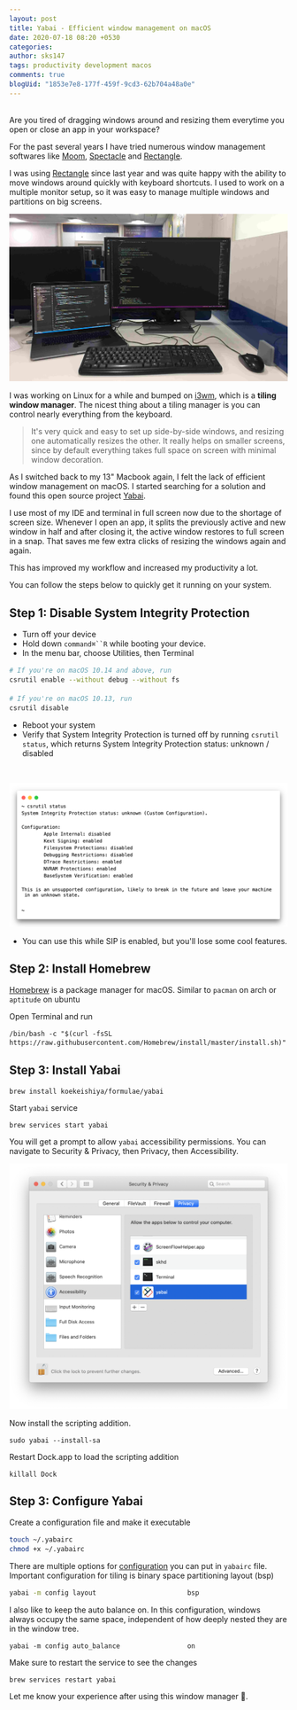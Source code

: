 ```yaml
---
layout: post
title: Yabai - Efficient window management on macOS
date: 2020-07-18 08:20 +0530
categories: 
author: sks147
tags: productivity development macos
comments: true
blogUid: "1853e7e8-177f-459f-9cd3-62b704a48a0e"
---
```

<br/>
Are you tired of dragging windows around and resizing them everytime you open or close an app in your workspace?

For the past several years I have tried numerous window management softwares like [Moom](https://manytricks.com/moom/), [Spectacle](https://www.spectacleapp.com/) and [Rectangle](https://rectangleapp.com/).

I was using [Rectangle](https://rectangleapp.com/) since last year and was quite happy with the ability to move windows around quickly with keyboard shortcuts. I used to work on a multiple monitor setup, so it was easy to manage multiple windows and partitions on big screens.

![Desk Setup](/assets/images/yabai/desk.jpg)

I was working on Linux for a while and bumped on [i3wm](https://i3wm.org/), which is a **tiling window manager**. The nicest thing about a tiling manager is you can control nearly everything from the keyboard.

> It's very quick and easy to set up side-by-side windows, and resizing one automatically resizes the other. It really helps on smaller screens, since by default everything takes full space on screen with minimal window decoration.

As I switched back to my 13" Macbook again, I felt the lack of efficient window management on macOS. I started searching for a solution and found this open source project [Yabai](https://github.com/koekeishiya/yabai/).

I use most of my IDE and terminal in full screen now due to the shortage of screen size. Whenever I open an app, it splits the previously active and new window in half and after closing it, the active window restores to full screen in a snap. That saves me few extra clicks of resizing the windows again and again.

This has improved my workflow and increased my productivity a lot.

You can follow the steps below to quickly get it running on your system.

## Step 1: Disable System Integrity Protection

* Turn off your device
* Hold down `command⌘``R` while booting your device.
* In the menu bar, choose Utilities, then Terminal

```bash
# If you're on macOS 10.14 and above, run
csrutil enable --without debug --without fs

# If you're on macOS 10.13, run
csrutil disable
```
* Reboot your system
* Verify that System Integrity Protection is turned off by running `csrutil status`, which returns System Integrity Protection status: unknown / disabled
<br/>

![csrutil status](/assets/images/yabai/csrutil_status.png)

* You can use this while SIP is enabled, but you'll lose some cool features.


## Step 2: Install Homebrew
[Homebrew](https://brew.sh/) is a package manager for macOS. Similar to `pacman` on arch or `aptitude` on ubuntu

Open Terminal and run

```
/bin/bash -c "$(curl -fsSL https://raw.githubusercontent.com/Homebrew/install/master/install.sh)"
```

## Step 3: Install Yabai
```
brew install koekeishiya/formulae/yabai
```
Start `yabai` service
```
brew services start yabai
```

You will get a prompt to allow `yabai` accessibility permissions. You can navigate to Security & Privacy, then Privacy, then Accessibility.

![Accessibility Yabai](/assets/images/yabai/yabai_accessibility.png)

Now install the scripting addition.
```
sudo yabai --install-sa
```

Restart Dock.app to load the scripting addition
```
killall Dock
```

## Step 3: Configure Yabai
Create a configuration file and make it executable
```bash
touch ~/.yabairc
chmod +x ~/.yabairc
```

There are multiple options for [configuration](https://github.com/koekeishiya/yabai/wiki/Configuration#configuration-file) you can put in `yabairc` file.
Important configuration for tiling is binary space partitioning layout (bsp)
```bash
yabai -m config layout                       bsp
```
I also like to keep the auto balance on. In this configuration, windows always occupy the same space, independent of how deeply nested they are in the window tree.
```
yabai -m config auto_balance                 on
```

Make sure to restart the service to see the changes

```
brew services restart yabai
```

Let me know your experience after using this window manager 🤟.
